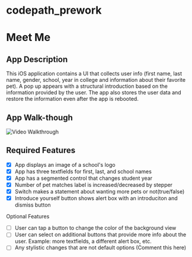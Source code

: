 # codepath_prework
# Meet Me

## App Description
This iOS application contains a UI that collects user info (first name, last name, gender, school, year in college and information about their favorite pet). A pop up appears with a structural introduction based on the information provided by the user. The app also stores the user data and restore the information even after the app is rebooted.


## App Walk-though
![Video Walkthrough](https://user-images.githubusercontent.com/89226977/209590123-c98cd2e0-5e48-4be4-a950-c35dab41e09a.gif)


## Required Features
-[X] App displays an image of a school's logo
-[X]  App has three textfields for first, last, and school names
-[X] App has a segmented control that changes student year
-[X]  Number of pet matches label is increased/decreased by stepper
-[X]  Switch makes a statement about wanting more pets or not(true/false)
-[X]  Introduce yourself button shows alert box with an introduciton and dismiss button

Optional Features
-[ ]  User can tap a button to change the color of the background view
-[ ]  User can select on additional buttons that provide more info about the user. Example: more textfields, a different alert box, etc.
-[ ] Any stylistic changes that are not default options (Comment this here)
